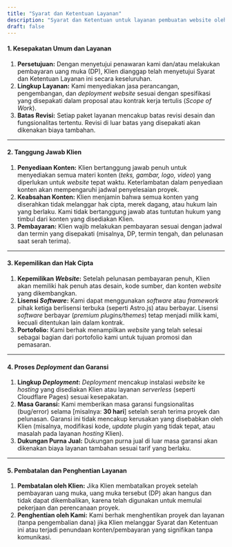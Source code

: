 ```yaml
---
title: "Syarat dan Ketentuan Layanan"
description: "Syarat dan Ketentuan untuk layanan pembuatan website oleh yajodoh.com"
draft: false
---
```


#### 1. Kesepakatan Umum dan Layanan

1.  **Persetujuan:** Dengan menyetujui penawaran kami dan/atau melakukan pembayaran uang muka (DP), Klien dianggap telah menyetujui Syarat dan Ketentuan Layanan ini secara keseluruhan.
2.  **Lingkup Layanan:** Kami menyediakan jasa perancangan, pengembangan, dan *deployment* *website* sesuai dengan spesifikasi yang disepakati dalam proposal atau kontrak kerja tertulis (*Scope of Work*).
3.  **Batas Revisi:** Setiap paket layanan mencakup batas revisi desain dan fungsionalitas tertentu. Revisi di luar batas yang disepakati akan dikenakan biaya tambahan.

---

#### 2. Tanggung Jawab Klien

1.  **Penyediaan Konten:** Klien bertanggung jawab penuh untuk menyediakan semua materi konten (*teks, gambar, logo, video*) yang diperlukan untuk *website* tepat waktu. Keterlambatan dalam penyediaan konten akan mempengaruhi jadwal penyelesaian proyek.
2.  **Keabsahan Konten:** Klien menjamin bahwa semua konten yang diserahkan tidak melanggar hak cipta, merek dagang, atau hukum lain yang berlaku. Kami tidak bertanggung jawab atas tuntutan hukum yang timbul dari konten yang disediakan Klien.
3.  **Pembayaran:** Klien wajib melakukan pembayaran sesuai dengan jadwal dan termin yang disepakati (misalnya, DP, termin tengah, dan pelunasan saat serah terima).

---

#### 3. Kepemilikan dan Hak Cipta

1.  **Kepemilikan *Website*:** Setelah pelunasan pembayaran penuh, Klien akan memiliki hak penuh atas desain, kode sumber, dan konten *website* yang dikembangkan.
2.  **Lisensi *Software*:** Kami dapat menggunakan *software* atau *framework* pihak ketiga berlisensi terbuka (seperti Astro.js) atau berbayar. Lisensi *software* berbayar (*premium plugins/themes*) tetap menjadi milik kami, kecuali ditentukan lain dalam kontrak.
3.  **Portofolio:** Kami berhak menampilkan *website* yang telah selesai sebagai bagian dari portofolio kami untuk tujuan promosi dan pemasaran.

---

#### 4. Proses *Deployment* dan Garansi

1.  **Lingkup *Deployment*:** *Deployment* mencakup instalasi *website* ke *hosting* yang disediakan Klien atau layanan *serverless* (seperti Cloudflare Pages) sesuai kesepakatan.
2.  **Masa Garansi:** Kami memberikan masa garansi fungsionalitas (bug/error) selama [misalnya: **30 hari**] setelah serah terima proyek dan pelunasan. Garansi ini tidak mencakup kerusakan yang disebabkan oleh Klien (misalnya, modifikasi kode, *update* plugin yang tidak tepat, atau masalah pada layanan *hosting* Klien).
3.  **Dukungan Purna Jual:** Dukungan purna jual di luar masa garansi akan dikenakan biaya layanan tambahan sesuai tarif yang berlaku.

---

#### 5. Pembatalan dan Penghentian Layanan

1.  **Pembatalan oleh Klien:** Jika Klien membatalkan proyek setelah pembayaran uang muka, uang muka tersebut (DP) akan hangus dan tidak dapat dikembalikan, karena telah digunakan untuk memulai pekerjaan dan perencanaan proyek.
2.  **Penghentian oleh Kami:** Kami berhak menghentikan proyek dan layanan (tanpa pengembalian dana) jika Klien melanggar Syarat dan Ketentuan ini atau terjadi penundaan konten/pembayaran yang signifikan tanpa komunikasi.